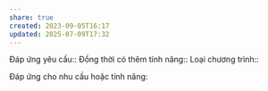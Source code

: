 ```yaml
---
share: true
created: 2023-09-05T16:17
updated: 2025-07-09T17:32
---
```

Đáp ứng yêu cầu:: 
Đồng thời có thêm tính năng::
Loại chương trình:: 

Đáp ứng cho nhu cầu hoặc tính năng:

